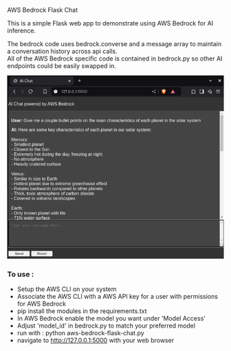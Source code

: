 AWS Bedrock Flask Chat

This is a simple Flask web app to demonstrate using AWS Bedrock for AI inference.  

The bedrock code uses bedrock.converse and a message array to maintain a conversation history
across api calls.  
All of the AWS Bedrock specific code is contained in bedrock.py so other AI endpoints 
could be easily swapped in.

![screenshot](/screenshots/screenshot-12-3-2024.png "Flask App")

### To use :
- Setup the AWS CLI on your system
- Associate the AWS CLI with a AWS API key for a user with permissions for AWS Bedrock
- pip install the modules in the requirements.txt
- In AWS Bedrock enable the model you want under 'Model Access' 
- Adjust 'model_id' in bedrock.py to match your preferred model
- run with : python aws-bedrock-flask-chat.py
- navigate to http://127.0.0.1:5000 with your web browser

